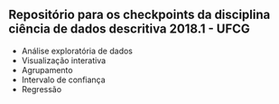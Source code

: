 ## Repositório para os checkpoints da disciplina ciência de dados descritiva 2018.1 - UFCG

* Análise exploratória de dados
* Visualização interativa
* Agrupamento
* Intervalo de confiança
* Regressão
